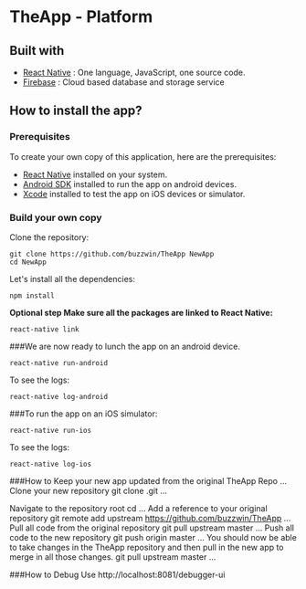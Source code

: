 # TheApp - Platform


## Built with
 - [React Native](https://facebook.github.io/react-native/) : One language, JavaScript, one source code.
  - [Firebase](https://firebase.google.com/) : Cloud based database and storage service

## How to install the app?
### Prerequisites
To create your own copy of this application, here are the prerequisites:

  - [React Native](https://facebook.github.io/react-native/) installed on your system.
 - [Android SDK](https://developer.android.com/studio/index.html) installed to run the app on android devices.
 - [Xcode](https://developer.apple.com/xcode/) installed to test the app on iOS devices or simulator.

### Build your own copy
Clone the repository:

```
git clone https://github.com/buzzwin/TheApp NewApp
cd NewApp
```

Let's install all the dependencies:

```
npm install
```

**Optional step Make sure all the packages are linked to React Native:**
```
react-native link
```

###We are now ready to lunch the app on an android device.
```
react-native run-android
```

To see the logs:
```
react-native log-android
```

###To run the app on an iOS simulator:
```
react-native run-ios
```

To see the logs:
```
react-native log-ios
```

###How to Keep your new app updated from the original TheApp Repo
...
Clone your new repository
git clone <new repository>.git
...

Navigate to the repository root
cd <new repository>
...
Add a reference to your original repository
git remote add upstream https://github.com/buzzwin/TheApp
...
Pull all code from the original repository
git pull upstream master
...
Push all code to the new repository
git push origin master
...
You should now be able to take changes in the TheApp repository and then pull in the new app to merge in all those changes.
git pull upstream master
...

###How to Debug
Use http://localhost:8081/debugger-ui
